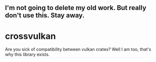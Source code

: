 ## I'm not going to delete my old work. But really don't use this. Stay away.

# crossvulkan
Are you sick of compatibility between vulkan crates? Well I am too, that's why this library exists.
